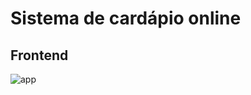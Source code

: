 # Sistema de cardápio online

## Frontend

![app](https://user-images.githubusercontent.com/64432030/178794998-db287885-f9b4-4e3a-929d-3ea7ad87754a.jpg)
